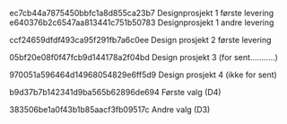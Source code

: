 ec7cb44a7875450bbfc1a8d855ca23b7 Designprosjekt 1 første levering
e640376b2c6547aa813441c751b50783 Designprosjekt 1 andre levering

ccf24659dfdf493ca95f291fb7a6c0ee Design prosjekt 2 første levering

05bf20e08f0f47fcb9d144178a2f04bd Design prosjekt 3 (for sent...........)

970051a596464d14968054829e6ff5d9 Design prosjekt 4 (ikke for sent)


b9d37b7b142341d9ba565b62896de694  Første valg (D4)

383506be1a0f43b1b85aacf3fb09517c Andre valg (D3)